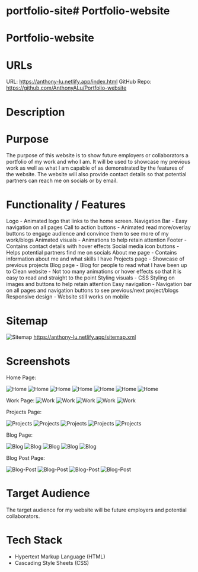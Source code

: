 # portfolio-site# Portfolio-website
# Portfolio-website

# URLs
URL: https://anthony-lu.netlify.app/index.html
GitHub Repo: https://github.com/AnthonyALu/Portfolio-website

# Description

# Purpose

The purpose of this website is to show future employers or collaborators a portfolio of my work and who I am. It will be used to showcase my previous work as well as what I am capable of as demonstrated by the features of the website. The website will also provide contact details so that potential partners can reach me on socials or by email.

# Functionality / Features

Logo - Animated logo that links to the home screen.
Navigation Bar - Easy navigation on all pages
Call to action buttons - Animated read more/overlay buttons to engage audience and convince them to see more of my work/blogs
Animated visuals - Animations to help retain attention
Footer - Contains contact details with hover effects
Social media icon buttons - Helps potential partners find me on socials
About me page - Contains information about me and what skills I have
Projects page - Showcase of previous projects
Blog page - Blog for people to read what I have been up to
Clean website - Not too many animations or hover effects so that it is easy to read and straight to the point
Styling visuals - CSS Styling on images and buttons to help retain attention
Easy navigation - Navigation bar on all pages and navigation buttons to see previous/next project/blogs
Responsive design - Website still works on mobile

# Sitemap

![Sitemap](screenshots/Sitemap.png)
https://anthony-lu.netlify.app/sitemap.xml

# Screenshots

Home Page:

![Home](screenshots/Home-Welcome.png)
![Home](screenshots/Home-About-Me.png)
![Home](screenshots/Home-Skills.png)
![Home](screenshots/Home-Welcome-Mobile.png)
![Home](screenshots/Home-Top-Mobile.png)
![Home](screenshots/Home-Mid-Mobile.png)
![Home](screenshots/Home-Bot-Mobile.png)

Work Page:
![Work](screenshots/Work-Welcome.png)
![Work](screenshots/Work-Projects-Hovered.png)
![Work](screenshots/Work-Projects.png)
![Work](screenshots/Work-Top-Mobile.png)
![Work](screenshots/Work-Bot-Mobile.png)

Projects Page:

![Projects](screenshots/Projects-Top.png)
![Projects](screenshots/Projects-Bottom.png)
![Projects](screenshots/Project-Top-Mobile.png)
![Projects](screenshots/Project-Mid-Mobile.png)
![Projects](screenshots/Project-Bot-Mobile.png)

Blog Page:

![Blog](screenshots/Blog-Welcome.png)
![Blog](screenshots/Blog-Top.png)
![Blog](screenshots/Blog-Bottom.png)
![Blog](screenshots/Blog-Top-Mobile.png)
![Blog](screenshots/Blog-Bot-Mobile.png)

Blog Post Page:

![Blog-Post](screenshots/Post-Top.png)
![Blog-Post](screenshots/Post-Bottom.png)
![Blog-Post](screenshots/Post-Top-Mobile.png)
![Blog-Post](screenshots/Post-Bot-Mobile.png)

# Target Audience

The target audience for my website will be future employers and potential collaborators. 

# Tech Stack

- Hypertext Markup Language (HTML)
- Cascading Style Sheets (CSS)